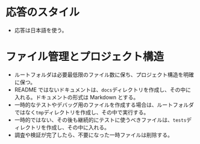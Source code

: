 # 応答のスタイル

- 応答は日本語を使う。

# ファイル管理とプロジェクト構造

- ルートフォルダは必要最低限のファイル数に保ち、プロジェクト構造を明確に保つ。
- README ではないドキュメントは、`docs`ディレクトリを作成し、その中に入れる。ドキュメントの形式は Markdown とする。
- 一時的なテストやデバッグ用のファイルを作成する場合は、ルートフォルダではなく`tmp`ディレクトリを作成し、その中で実行する。
- 一時的ではない、その後も継続的にテストに使うべきファイルは、`tests`ディレクトリを作成し、その中に入れる。
- 調査や検証が完了したら、不要になった一時ファイルは削除する。
